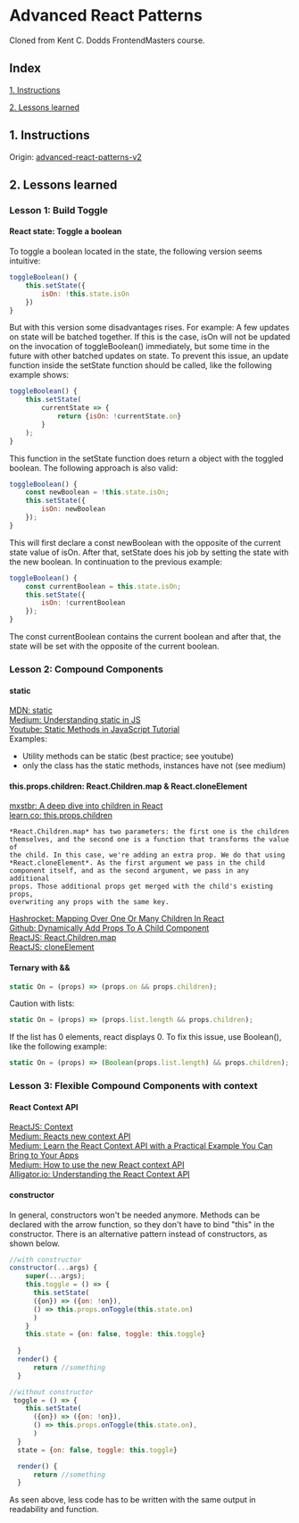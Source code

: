 # Advanced React Patterns
Cloned from Kent C. Dodds FrontendMasters course.


## Index

[1. Instructions](#1-instructions/) 

[2. Lessons learned](#2-lessons-learned)



## 1. Instructions
Origin: [advanced-react-patterns-v2](https://github.com/kentcdodds/advanced-react-patterns-v2/tree/frontend-masters)


## 2. Lessons learned
### Lesson 1: Build Toggle
#### React state: Toggle a boolean 
To toggle a boolean located in the state, the following version seems intuitive:
```javascript
toggleBoolean() {
    this.setState({
        isOn: !this.state.isOn
    })
}
```
But with this version some disadvantages rises. For example: A few updates on state will be batched together. If this is the case, isOn will not be updated on the invocation of toggleBoolean() immediately, but some time in the future with other batched updates on state.
To prevent this issue, an update function inside the setState function should be called, like the following example shows:
```javascript
toggleBoolean() {
    this.setState(
        currentState => {
            return {isOn: !currentState.on}
        }
    );
}
```
This function in the setState function does return a object with the toggled boolean.
The following approach is also valid:
```javascript
toggleBoolean() {
    const newBoolean = !this.state.isOn;
    this.setState({
        isOn: newBoolean
    });
}
```
This will first declare a const newBoolean with the opposite of the current state value of isOn. After that, setState does his job by setting the state with the new boolean.
In continuation to the previous example:
```javascript
toggleBoolean() {
    const currentBoolean = this.state.isOn;
    this.setState({
        isOn: !currentBoolean
    });
}
```
The const currentBoolean contains the current boolean and after that, the state will be set with the opposite of the current boolean.

### Lesson 2: Compound Components
#### static
[MDN: static](https://developer.mozilla.org/en-US/docs/Web/JavaScript/Reference/Classes/static)  
[Medium: Understanding static in JS](https://medium.com/front-end-hacking/understanding-static-in-javascript-10782149993)  
[Youtube: Static Methods in JavaScript Tutorial](https://www.youtube.com/watch?v=10b6K9fORI4)  
Examples:
* Utility methods can be static (best practice; see youtube)
* only the class has the static methods, instances have not (see medium)

#### this.props.children: React.Children.map & React.cloneElement
[mxstbr: A deep dive into children in React](https://mxstbr.blog/2017/02/react-children-deepdive/)  
[learn.co: this.props.children](https://learn.co/lessons/react-this-props-children)  
```
*React.Children.map* has two parameters: the first one is the children
themselves, and the second one is a function that transforms the value of
the child. In this case, we're adding an extra prop. We do that using 
*React.cloneElement*. As the first argument we pass in the child 
component itself, and as the second argument, we pass in any additional 
props. Those additional props get merged with the child's existing props,
overwriting any props with the same key.
```
[Hashrocket: Mapping Over One Or Many Children In React](https://til.hashrocket.com/posts/yb1ee3dhxp-mapping-over-one-or-many-children-in-react)  
[Github: Dynamically Add Props To A Child Component](https://github.com/jbranchaud/til/blob/master/react/dynamically-add-props-to-a-child-component.md)  
[ReactJS: React.Children.map](https://reactjs.org/docs/react-api.html#reactchildrenmap)  
[ReactJS: cloneElement](https://reactjs.org/docs/react-api.html#cloneelement)  

#### Ternary with &&
```javascript
static On = (props) => (props.on && props.children);
```
Caution with lists:
```javascript
static On = (props) => (props.list.length && props.children);
```
If the list has 0 elements, react displays 0. To fix this issue, use Boolean(), like the following example:
```javascript
static On = (props) => (Boolean(props.list.length) && props.children);
```

### Lesson 3: Flexible Compound Components with context
#### React Context API
[ReactJS: Context](https://reactjs.org/docs/context.html)  
[Medium: Reacts new context API](https://medium.com/dailyjs/reacts-%EF%B8%8F-new-context-api-70c9fe01596b)  
[Medium: Learn the React Context API with a Practical Example You Can Bring to Your Apps](https://itnext.io/understanding-the-react-context-api-through-building-a-shared-snackbar-for-in-app-notifications-6c199446b80c)  
[Medium: How to use the new React context API](https://hackernoon.com/how-to-use-the-new-react-context-api-fce011e7d87)  
[Alligator.io: Understanding the React Context API](https://alligator.io/react/context-api/)  

#### constructor
In general, constructors won't be needed anymore. Methods can be declared with the arrow function, so they don't have to bind "this" in the constructor.
 There is an alternative pattern instead of constructors, as shown below.
```javascript
//with constructor
constructor(...args) {
    super(...args);
    this.toggle = () => {
      this.setState(
      ({on}) => ({on: !on}),
      () => this.props.onToggle(this.state.on)
      )
    }
    this.state = {on: false, toggle: this.toggle}
  
  }
  render() {
      return //something
  }

```

```javascript
//without constructor
 toggle = () => {
    this.setState(
      ({on}) => ({on: !on}),
      () => this.props.onToggle(this.state.on),
      )
  }
  state = {on: false, toggle: this.toggle}

  render() {
      return //something
  }

```
As seen above, less code has to be written with the same output in readability and function.